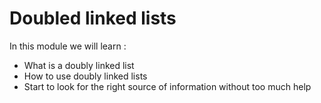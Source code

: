 # Doubled linked lists

In this module we will learn :

 - What is a doubly linked list
 - How to use doubly linked lists
 - Start to look for the right source of information without too much help
 